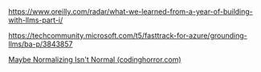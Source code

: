 
https://www.oreilly.com/radar/what-we-learned-from-a-year-of-building-with-llms-part-i/

https://techcommunity.microsoft.com/t5/fasttrack-for-azure/grounding-llms/ba-p/3843857


[Maybe Normalizing Isn't Normal (codinghorror.com)](https://blog.codinghorror.com/maybe-normalizing-isnt-normal/)